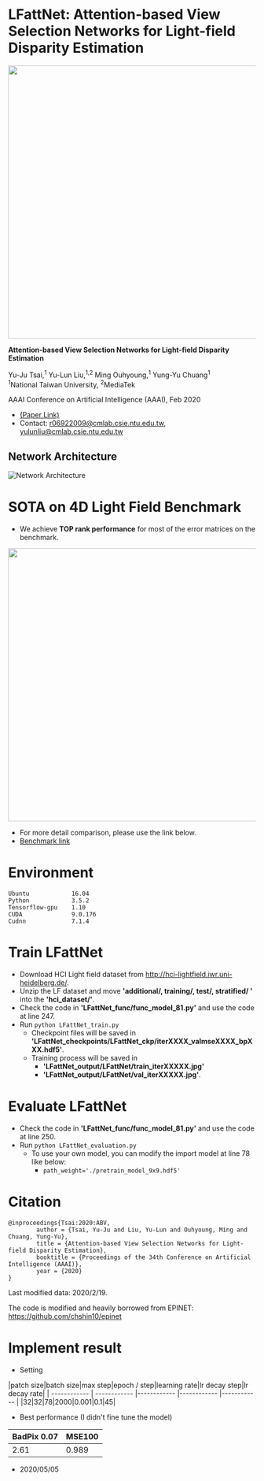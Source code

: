 # LFattNet: Attention-based View Selection Networks for Light-field Disparity Estimation

<img src="http://www.cmlab.csie.ntu.edu.tw/~r06922009/AAAI2020/concept.png" width="555" align=center />

**Attention-based View Selection Networks for Light-field Disparity Estimation** 

Yu-Ju Tsai,<sup>1</sup> Yu-Lun Liu,<sup>1,2</sup> Ming Ouhyoung,<sup>1</sup> Yung-Yu Chuang<sup>1</sup>  
<sup>1</sup>National Taiwan University, <sup>2</sup>MediaTek  

AAAI Conference on Artificial Intelligence (AAAI), Feb 2020  

- [(Paper Link)](http://www.cmlab.csie.ntu.edu.tw/~r06922009/AAAI2020/aaai2020_LFattNet_camera_ready.pdf)
- Contact: <r06922009@cmlab.csie.ntu.edu.tw>, <yulunliu@cmlab.csie.ntu.edu.tw>  

## Network Architecture
![Network Architecture](http://www.cmlab.csie.ntu.edu.tw/~r06922009/AAAI2020/network.png)

# SOTA on 4D Light Field Benchmark
- We achieve **TOP rank performance** for most of the error matrices on the benchmark.

<img src="http://www.cmlab.csie.ntu.edu.tw/~r06922009/AAAI2020/benchmark_rank.png" width="555" align=center />  

- For more detail comparison, please use the link below.
- [Benchmark link](https://lightfield-analysis.uni-konstanz.de/benchmark/table?column-type=images&metric=badpix_0070)

# Environment
```
Ubuntu            16.04
Python            3.5.2
Tensorflow-gpu    1.10
CUDA              9.0.176
Cudnn             7.1.4
```

# Train LFattNet
- Download HCI Light field dataset from <http://hci-lightfield.iwr.uni-heidelberg.de/>.  
- Unzip the LF dataset and move **'additional/, training/, test/, stratified/ '** into the **'hci_dataset/'**.
- Check the code in **'LFattNet_func/func_model_81.py'** and use the code at line 247.
- Run `python LFattNet_train.py`
  - Checkpoint files will be saved in **'LFattNet_checkpoints/LFattNet_ckp/iterXXXX_valmseXXXX_bpXXX.hdf5'**.
  - Training process will be saved in 
    - **'LFattNet_output/LFattNet/train_iterXXXXX.jpg'**
    - **'LFattNet_output/LFattNet/val_iterXXXXX.jpg'**.

# Evaluate LFattNet
- Check the code in **'LFattNet_func/func_model_81.py'** and use the code at line 250.
- Run `python LFattNet_evaluation.py`
  - To use your own model, you can modify the import model at line 78 like below:
    - `path_weight='./pretrain_model_9x9.hdf5'`

# Citation
```
@inproceedings{Tsai:2020:ABV,
        author = {Tsai, Yu-Ju and Liu, Yu-Lun and Ouhyoung, Ming and Chuang, Yung-Yu},
        title = {Attention-based View Selection Networks for Light-field Disparity Estimation},
        booktitle = {Proceedings of the 34th Conference on Artificial Intelligence (AAAI)},
        year = {2020}
}
```

Last modified data: 2020/2/19.

The code is modified and heavily borrowed from EPINET: <https://github.com/chshin10/epinet>

# Implement result
- Setting

|patch size|batch size|max step|epoch / step|learning rate|lr decay step|lr decay rate|
| ------------ | ------------ |------------ |------------ |------------ |
|32|32|78|2000|0.001|0.1|45|

- Best performance (I didn't fine tune the model)

| BadPix 0.07  |MSE100   |
| ------------ | ------------ |
| 2.61  | 0.989  |

- 2020/05/05
